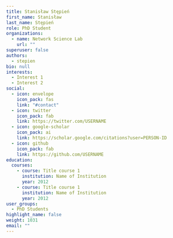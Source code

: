 ```yaml
---
title: Stanisław Stępień
first_name: Stanisław
last_name: Stępień
role: PhD Student
organizations:
  - name: Network Science Lab
    url: ""
superuser: false
authors:
  - stepien
bio: null
interests:
  - Interest 1
  - Interest 2
social:
  - icon: envelope
    icon_pack: fas
    link: "#contact"
  - icon: twitter
    icon_pack: fab
    link: https://twitter.com/USERNAME
  - icon: google-scholar
    icon_pack: ai
    link: https://scholar.google.com/citations?user=PERSON-ID
  - icon: github
    icon_pack: fab
    link: https://github.com/USERNAME
education:
  courses:
    - course: Title course 1
      institution: Name of Institution
      year: 2012
    - course: Title course 1
      institution: Name of Institution
      year: 2012
user_groups:
  - PhD Students
highlight_name: false
weight: 1031
email: ""
---
```

